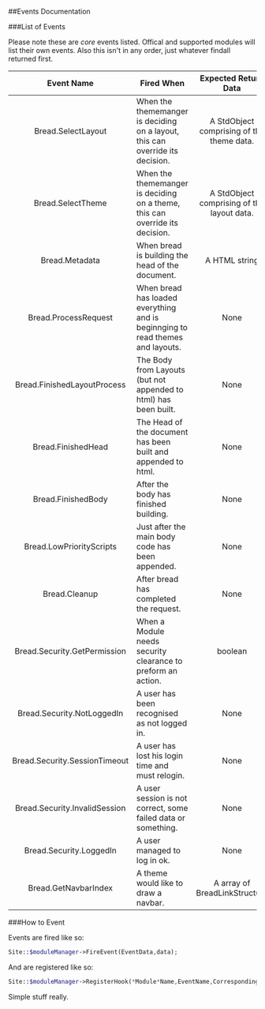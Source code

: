##Events Documentation

###List of Events

Please note these are *core* events listed.
Offical and supported modules will list their own events.
Also this isn't in any order, just whatever findall returned first.

|Event Name                     |Fired When                                                                     |Expected Return Data                       |Useful For                                                 |Arguments Passed       | 
|:-----------------------------:| ----------------------------------------------------------------------------- |:-----------------------------------------:| --------------------------------------------------------- |:---------------------:|
|Bread.SelectLayout             |When the thememanger is deciding on a layout, this can override its decision.  |A StdObject comprising of the theme data.  |Overriding themes.                                         |None                   |
|Bread.SelectTheme              |When the thememanger is deciding on a theme, this can override its decision.   |A StdObject comprising of the layout data. |Overriding layouts.                                        |None                   |
|Bread.Metadata                 |When bread is building the head of the document.                               |A HTML string                              |Post title or data.                                        |RequestData            |
|Bread.ProcessRequest           |When bread has loaded everything and is beginnging to read themes and layouts. |None                                       |Setting up your module, loading settings files etc.        |None                   |
|Bread.FinishedLayoutProcess    |The Body from Layouts (but not appended to html) has been built.               |None                                       |Adding some HTML to the end of the body.                   |None                   |
|Bread.FinishedHead             |The Head of the document has been built and appended to html.                  |None                                       |Added some more head stuff.                                |None                   |
|Bread.FinishedBody             |After the body has finished building.                                          |None                                       |Adding more to the body.                                   |None                   |
|Bread.LowPriorityScripts       |Just after the main body code has been appended.                               |None                                       |Adding some low priority scripts.                          |None                   |
|Bread.Cleanup                  |After bread has completed the request.                                         |None                                       |Saving files manually, broadcasting data to another server.|None                   |
|Bread.Security.GetPermission   |When a Module needs security clearance to preform an action.                   |boolean                                    |User Scripts to deny or allow.                             |The permission needed. |
|Bread.Security.NotLoggedIn     |A user has been recognised as not logged in.                                   |None                                       |Preforming an action like displaying ads or something.     |None                   |
|Bread.Security.SessionTimeout  |A user has lost his login time and must relogin.                               |None                                       |Reminding the user that he needs to log back in.           |None                   |
|Bread.Security.InvalidSession  |A user session is not correct, some failed data or something.                  |None                                       |Alerting an administrator/user.                            |None                   |
|Bread.Security.LoggedIn        |A user managed to log in ok.                                                   |None                                       |A welcome message, alerting someone.                       |None                   |
|Bread.GetNavbarIndex           |A theme would like to draw a navbar.                                           |A array of BreadLinkStructure              |Adding a link to the navbar.                               |Layout arguments       |

###How to Event

Events are fired like so:
```php
Site::$moduleManager->FireEvent(EventData,data);
```
And are registered like so:
```php
Site::$moduleManager->RegisterHook(*Module*Name,EventName,CorrespondingFunctionIdentifer);
```
Simple stuff really.
